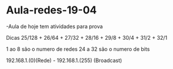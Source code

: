 # Aula-redes-19-04

-Aula de hoje tem atividades para prova

Dicas 25/128 + 26/64 + 27/32 + 28/16 + 29/8 + 30/4 + 31/2 + 32/1

1 ao 8 são o numero de redes
24 a 32 são o numero de bits

192.168.1.(0)(Rede) - 192.168.1.(255) (Broadcast)
